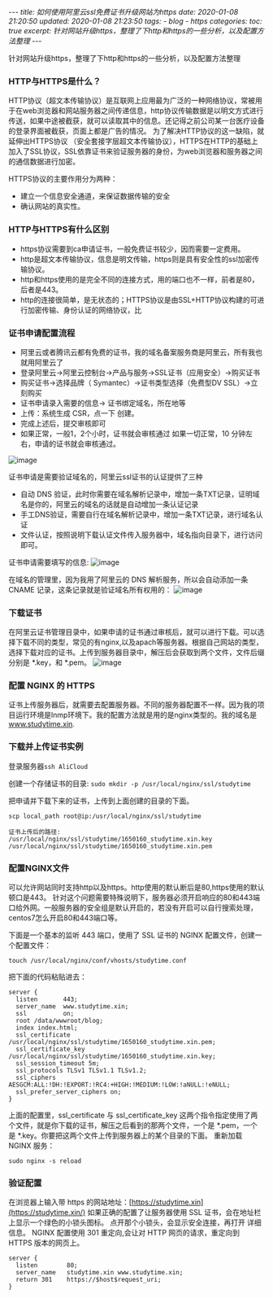 _---
title: 如何使用阿里云ssl免费证书升级网站为https
date: 2020-01-08 21:20:50
updated: 2020-01-08 21:23:50
tags: 
    - blog
    - https
categories: 
toc: true
excerpt: 针对网站升级https，整理了下http和https的一些分析，以及配置方法整理
---_

针对网站升级https，整理了下http和https的一些分析，以及配置方法整理

### HTTP与HTTPS是什么？

HTTP协议（超文本传输协议）是互联网上应用最为广泛的一种网络协议，常被用于在web浏览器和网站服务器之间传递信息，http协议传输数据是以明文方式进行传送，如果中途被截获，就可以读取其中的信息。还记得之前公司某一台医疗设备的登录界面被截获，页面上都是广告的情况。
为了解决HTTP协议的这一缺陷，就延伸出HTTPS协议 （安全套接字层超文本传输协议），HTTPS在HTTP的基础上加入了SSL协议，SSL依靠证书来验证服务器的身份，为web浏览器和服务器之间的通信数据进行加密。

HTTPS协议的主要作用分为两种：
- 建立一个信息安全通道，来保证数据传输的安全
- 确认网站的真实性。

### HTTP与HTTPS有什么区别
-  https协议需要到ca申请证书，一般免费证书较少，因而需要一定费用。
- http是超文本传输协议，信息是明文传输，https则是具有安全性的ssl加密传输协议。
- http和https使用的是完全不同的连接方式，用的端口也不一样，前者是80，后者是443。
- http的连接很简单，是无状态的；HTTPS协议是由SSL+HTTP协议构建的可进行加密传输、身份认证的网络协议，比


### 证书申请配置流程

- 阿里云或者腾讯云都有免费的证书，我的域名备案服务商是阿里云，所有我也就用阿里云了
- 登录阿里云->阿里云控制台->产品与服务->SSL证书（应用安全）->购买证书
- 购买证书->选择品牌（ Symantec）->证书类型选择（免费型DV SSL）->立刻购买
- 证书申请录入需要的信息-> 证书绑定域名，所在地等
- 上传：系统生成 CSR，点一下 创建。
- 完成上述后，提交审核即可
- 如果正常，一般1，2个小时，证书就会审核通过
如果一切正常，10 分钟左右，申请的证书就会审核通过。

![image](https://static.studytime.xin/image/articles/https-config-1.jpg)

证书申请是需要验证域名的，阿里云ssl证书的认证提供了三种
- 自动 DNS 验证，此时你需要在域名解析记录中，增加一条TXT记录，证明域名是你的，阿里云的域名的话就是自动增加一条认证记录
- 手工DNS验证，需要自行在域名解析记录中，增加一条TXT记录，进行域名认证
- 文件认证，按照说明下载认证文件传入服务器中，域名指向目录下，进行访问即可。

证书申请需要填写的信息:
![image](https://static.studytime.xin/image/articles/https-config-2.jpg)

在域名的管理里，因为我用了阿里云的 DNS 解析服务，所以会自动添加一条 CNAME 记录，这条记录就是验证域名所有权用的：
![image](https://static.studytime.xin/image/articles/https-config-3.png)

### 下载证书
在阿里云证书管理目录中，如果申请的证书通过审核后，就可以进行下载。可以选择下载不同的类型，常见的有nginx,以及apach等服务器。根据自己网站的类型，选择下载对应的证书。上传到服务器目录中，解压后会获取到两个文件，文件后缀分别是 *.key，和 *.pem。
![image](https://static.studytime.xin/image/articles/https-config-4.png)


### 配置 NGINX 的 HTTPS
证书上传服务器后，就需要去配置服务器。不同的服务器配置不一样。因为我的项目运行环境是lnmp环境下。我的配置方法就是用的是nginx类型的。我的域名是 www.studytime.xin.

### 下载并上传证书实例
登录服务器`ssh AliCloud`

创建一个存储证书的目录:
`sudo mkdir -p /usr/local/nginx/ssl/studytime`

把申请并下载下来的证书，上传到上面创建的目录的下面。

```
scp local_path root@ip:/usr/local/nginx/ssl/studytime

证书上传后的路径:
/usr/local/nginx/ssl/studytime/1650160_studytime.xin.key
/usr/local/nginx/ssl/studytime/1650160_studytime.xin.pem
```

### 配置NGINX文件

可以允许网站同时支持http以及https。http使用的默认断后是80,https使用的默认顿口是443。
针对这个问题需要特殊说明下，服务器必须开启响应的80和443端口给外网。一般服务器的安全组是默认开启的，若没有开启可以自行搜索处理，centos7怎么开启80和443端口等。

下面是一个基本的监听 443 端口，使用了 SSL 证书的 NGINX 配置文件，创建一个配置文件：

`touch /usr/local/nginx/conf/vhosts/studytime.conf`

把下面的代码粘贴进去：
```
server {
  listen       443;
  server_name  www.studytime.xin;
  ssl          on;
  root /data/wwwroot/blog;
  index index.html;
  ssl_certificate  /usr/local/nginx/ssl/studytime/1650160_studytime.xin.pem;
  ssl_certificate_key  /usr/local/nginx/ssl/studytime/1650160_studytime.xin.key;
  ssl_session_timeout 5m;
  ssl_protocols TLSv1 TLSv1.1 TLSv1.2;
  ssl_ciphers AESGCM:ALL:!DH:!EXPORT:!RC4:+HIGH:!MEDIUM:!LOW:!aNULL:!eNULL;
  ssl_prefer_server_ciphers on;
}
```

上面的配置里，ssl_certificate 与 ssl_certificate_key 这两个指令指定使用了两个文件，就是你下载的证书，解压之后看到的那两个文件，一个是 *.pem，一个是 *.key。你要把这两个文件上传到服务器上的某个目录的下面。
重新加载 NGINX 服务：
```
sudo nginx -s reload
```

### 验证配置
在浏览器上输入带 https 的网站地址：[https://studytime.xin](https://studytime.xin/)
如果正确的配置了让服务器使用 SSL 证书，会在地址栏上显示一个绿色的小锁头图标。
点开那个小锁头，会显示安全连接，再打开 详细信息。
NGINX 配置使用 301 重定向,会让对 HTTP 网页的请求，重定向到 HTTPS 版本的网页上。
```
server {
  listen        80;
  server_name   studytime.xin www.studytime.xin;
  return 301    https://$host$request_uri;
}
```
